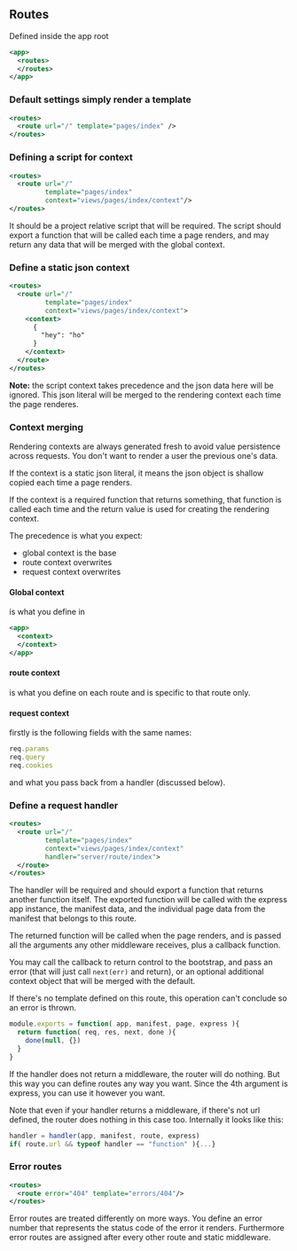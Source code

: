 ## Routes

Defined inside the app root

```xml
<app>
  <routes>
  </routes>
</app>
```

### Default settings simply render a template

```xml
<routes>
  <route url="/" template="pages/index" />
</routes>
```

### Defining a script for context

```xml
<routes>
  <route url="/"
         template="pages/index"
         context="views/pages/index/context"/>
</routes>
```

It should be a project relative script that will be required.
The script should export a function that will be called each time a page renders,
and may return any data that will be merged with the global context.

### Define a static json context

```xml
<routes>
  <route url="/"
         template="pages/index"
         context="views/pages/index/context">
    <context>
      {
        "hey": "ho"
      }
    </context>
  </route>
</routes>
```

**Note:** the script context takes precedence and the json data here will be ignored.
This json literal will be merged to the rendering context each time the page renderes.

### Context merging

Rendering contexts are always generated fresh to avoid
value persistence across requests. You don't want to render a user the previous one's data.

If the context is a static json literal,
it means the json object is shallow copied each time a page renders.

If the context is a required function that returns something,
that function is called each time
and the return value is used for creating the rendering context.

The precedence is what you expect:

- global context is the base
- route context overwrites
- request context overwrites

#### Global context

is what you define in

```xml
<app>
  <context>
  </context>
</app>
```

#### route context

is what you define on each route and is specific to that route only.

#### request context

firstly is the following fields with the same names:

```js
req.params
req.query
req.cookies
```

and what you pass back from a handler (discussed below).

### Define a request handler

```xml
<routes>
  <route url="/"
         template="pages/index"
         context="views/pages/index/context"
         handler="server/route/index">
  </route>
</routes>
```

The handler will be required and should export a function that returns another function itself.
The exported function will be called with the express app instance, the manifest data,
and the individual page data from the manifest that belongs to this route.

The returned function will be called when the page renders,
and is passed all the arguments any other middleware receives, plus a callback function.

You may call the callback to return control to the bootstrap,
and pass an error (that will just call `next(err)` and return),
or an optional additional context object that will be merged with the default.

If there's no template defined on this route,
this operation can't conclude so an error is thrown.

```js
module.exports = function( app, manifest, page, express ){
  return function( req, res, next, done ){
    done(null, {})
  }
}
```

If the handler does not return a middleware, the router will do nothing.
But this way you can define routes any way you want.
Since the 4th argument is express, you can use it however you want.

Note that even if your handler returns a middleware, if there's not url defined,
the router does nothing in this case too. Internally it looks like this:

```js
handler = handler(app, manifest, route, express)
if( route.url && typeof handler == "function" ){...}
```

### Error routes

```xml
<routes>
  <route error="404" template="errors/404"/>
</routes>
```

Error routes are treated differently on more ways.
You define an error number that represents the status code of the error it renders.
Furthermore error routes are assigned after every other route and static middleware.
